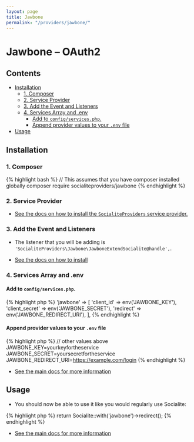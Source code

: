 ```yaml
---
layout: page
title: Jawbone
permalink: "/providers/jawbone/"
---
```

# Jawbone – OAuth2

## Contents

- [Installation](#installation)
  - [1. Composer](#1-composer)
  - [2. Service Provider](#2-service-provider)
  - [3. Add the Event and Listeners](#3-add-the-event-and-listeners)
  - [4. Services Array and .env](#4-services-array-and-env)
    - [Add to `config/services.php`.](#add-to-configservicesphp)
    - [Append provider values to your `.env` file](#append-provider-values-to-your-env-file)
- [Usage](#usage)


## Installation

### 1. Composer

{% highlight bash %}
// This assumes that you have composer installed globally
composer require socialiteproviders/jawbone
{% endhighlight %}

### 2. Service Provider

* [See the docs on how to install the `SocialiteProviders` service provider.](https://github.com/SocialiteProviders/Manager#2-service-provider)


### 3. Add the Event and Listeners

* The listener that you will be adding is `'SocialiteProviders\Jawbone\JawboneExtendSocialite@handle',`.

* [See the docs on how to install](https://github.com/SocialiteProviders/Manager#3-add-the-event-and-listeners)

### 4. Services Array and .env

#### Add to `config/services.php`.

{% highlight php %}
'jawbone' => [
    'client_id' => env('JAWBONE_KEY'),
    'client_secret' => env('JAWBONE_SECRET'),
    'redirect' => env('JAWBONE_REDIRECT_URI'),
],
{% endhighlight %}

#### Append provider values to your `.env` file

{% highlight php %}
// other values above
JAWBONE_KEY=yourkeyfortheservice
JAWBONE_SECRET=yoursecretfortheservice
JAWBONE_REDIRECT_URI=https://example.com/login
{% endhighlight %}

* [See the main docs for more information](https://github.com/SocialiteProviders/Manager#4-services-array-and-env)


## Usage

* You should now be able to use it like you would regularly use Socialite:

{% highlight php %}
return Socialite::with('jawbone')->redirect();
{% endhighlight %}

* [See the main docs for more information](https://github.com/SocialiteProviders/Manager#usage)
